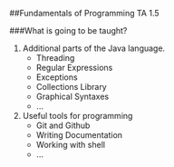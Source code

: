 ##Fundamentals of Programming TA 1.5

###What is going to be taught?
1. Additional parts of the Java language.
	* Threading
	* Regular Expressions
	* Exceptions
	* Collections Library
	* Graphical Syntaxes
	* ...
2. Useful tools for programming
	* Git and Github
	* Writing Documentation
	* Working with shell 
	* ...
	
